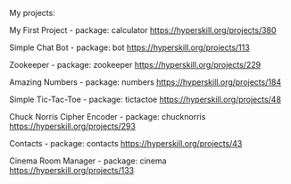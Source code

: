 My projects:

My First Project - package: calculator
https://hyperskill.org/projects/380

Simple Chat Bot - package: bot
https://hyperskill.org/projects/113

Zookeeper - package: zookeeper
https://hyperskill.org/projects/229

Amazing Numbers - package: numbers
https://hyperskill.org/projects/184

Simple Tic-Tac-Toe - package: tictactoe
https://hyperskill.org/projects/48

Chuck Norris Cipher Encoder - package: chucknorris
https://hyperskill.org/projects/293

Contacts - package: contacts
https://hyperskill.org/projects/43

Cinema Room Manager - package: cinema
https://hyperskill.org/projects/133
